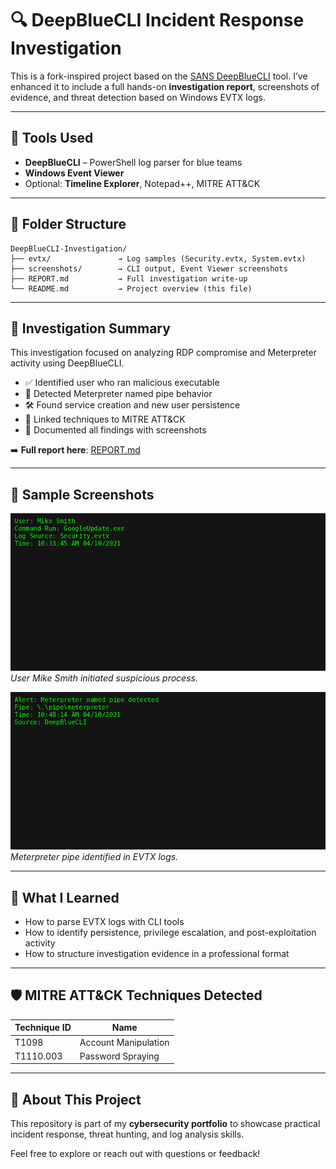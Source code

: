 
# 🔍 DeepBlueCLI Incident Response Investigation

This is a fork-inspired project based on the [SANS DeepBlueCLI](https://github.com/sans-blue-team/DeepBlueCLI) tool. I’ve enhanced it to include a full hands-on **investigation report**, screenshots of evidence, and threat detection based on Windows EVTX logs.

---

## 🧰 Tools Used

- **DeepBlueCLI** – PowerShell log parser for blue teams  
- **Windows Event Viewer**  
- Optional: **Timeline Explorer**, Notepad++, MITRE ATT&CK  

---

## 📁 Folder Structure

```
DeepBlueCLI-Investigation/
├── evtx/               → Log samples (Security.evtx, System.evtx)
├── screenshots/        → CLI output, Event Viewer screenshots
├── REPORT.md           → Full investigation write-up
└── README.md           → Project overview (this file)
```

---

## 📝 Investigation Summary

This investigation focused on analyzing RDP compromise and Meterpreter activity using DeepBlueCLI.

- ✅ Identified user who ran malicious executable  
- 🔎 Detected Meterpreter named pipe behavior  
- 🛠 Found service creation and new user persistence  
- 📎 Linked techniques to MITRE ATT&CK  
- 📸 Documented all findings with screenshots  

➡️ **Full report here**: [REPORT.md](REPORT.md)

---

## 📸 Sample Screenshots

![User executed GoogleUpdate.exe](screenshots/q1-googleupdate.png)  
*User Mike Smith initiated suspicious process.*

![Meterpreter activity timestamp](screenshots/q2-meterpreter.png)  
*Meterpreter pipe identified in EVTX logs.*

---

## 🧠 What I Learned

- How to parse EVTX logs with CLI tools  
- How to identify persistence, privilege escalation, and post-exploitation activity  
- How to structure investigation evidence in a professional format  

---

## 🛡 MITRE ATT&CK Techniques Detected

| Technique ID | Name                  |
|--------------|-----------------------|
| T1098        | Account Manipulation  |
| T1110.003    | Password Spraying     |

---

## 💼 About This Project

This repository is part of my **cybersecurity portfolio** to showcase practical incident response, threat hunting, and log analysis skills.

Feel free to explore or reach out with questions or feedback!
